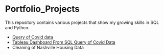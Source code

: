 # Portfolio_Projects
This repository contains various projects that show my growing skills in SQL and Python.

- [Query of Covid data](Query_Covid_Data.sql)
- [Tableau Dashboard From SQL Query of Covid Data](https://public.tableau.com/app/profile/amy5562/viz/CovidDeathsPortfolioProject/Dashboard1)
- Cleaning of Nashville Housing Data
